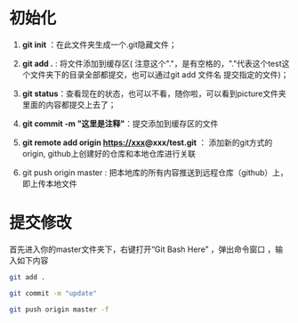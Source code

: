# 初始化

1. **git init** ：在此文件夹生成一个.git隐藏文件；
2. **git add .** : 将文件添加到缓存区( 注意这个"."，是有空格的，"."代表这个test这个文件夹下的目录全部都提交，也可以通过git add 文件名 提交指定的文件)；
3. **git status**：查看现在的状态，也可以不看，随你啦，可以看到picture文件夹里面的内容都提交上去了；
4. **git commit -m "这里是注释"**：提交添加到缓存区的文件
5. **git remote add origin [https://xxx](https://link.zhihu.com/?target=https%3A//xxx)@xxx/test.git** ： 添加新的git方式的origin, github上创建好的仓库和本地仓库进行关联

6. git push origin master : 把本地库的所有内容推送到远程仓库（github）上，即上传本地文件


# 提交修改

首先进入你的master文件夹下，右键打开“Git Bash Here” ，弹出命令窗口 ，输入如下内容
```bash
git add .
```

```bash
git commit -m "update"
```

```bash
git push origin master -f
```